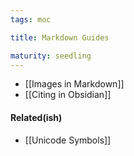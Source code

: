 ```yaml
---
tags: moc

title: Markdown Guides

maturity: seedling
---
```


- [[Images in Markdown]]
- [[Citing in Obsidian]]


#### Related(ish)
- [[Unicode Symbols]]